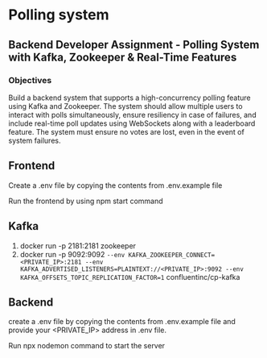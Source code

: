 
# Polling system

## Backend Developer Assignment - Polling System with Kafka, Zookeeper & Real-Time Features

### Objectives

Build a backend system that supports a high-concurrency polling feature using Kafka and
Zookeeper. The system should allow multiple users to interact with polls simultaneously,
ensure resiliency in case of failures, and include real-time poll updates using WebSockets
along with a leaderboard feature. The system must ensure no votes are lost, even in the
event of system failures.

## Frontend

Create a .env file by copying the contents from .env.example file

Run the frontend by using npm start command

## Kafka

1. docker run -p 2181:2181 zookeeper
2. docker run -p 9092:9092 ` --env KAFKA_ZOOKEEPER_CONNECT=<PRIVATE_IP>:2181 --env KAFKA_ADVERTISED_LISTENERS=PLAINTEXT://<PRIVATE_IP>:9092 --env KAFKA_OFFSETS_TOPIC_REPLICATION_FACTOR=1 ` confluentinc/cp-kafka

## Backend

create a .env file by copying the contents from .env.example file and provide your <PRIVATE_IP> address in .env file.

Run npx nodemon command to start the server


